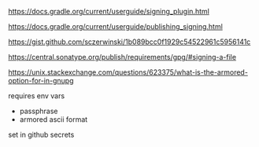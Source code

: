 <https://docs.gradle.org/current/userguide/signing_plugin.html>

<https://docs.gradle.org/current/userguide/publishing_signing.html>

<https://gist.github.com/sczerwinski/1b089bcc0f1929c54522961c5956141c>

<https://central.sonatype.org/publish/requirements/gpg/#signing-a-file>

<https://unix.stackexchange.com/questions/623375/what-is-the-armored-option-for-in-gnupg>

requires env vars

- passphrase
- armored ascii format

set in github secrets
